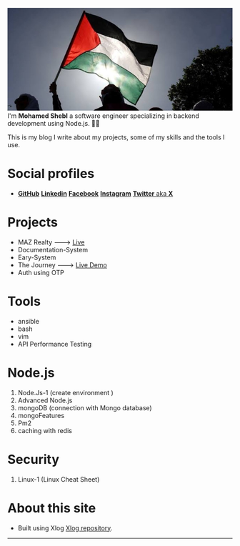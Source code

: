 ![](/public/ea1589d724c3729739b3c6e4b2bffd741d649e83cb2feca49d5e10a9eeebbc34.jpg)
I'm **Mohamed Shebl** a software engineer specializing in backend development using Node.js. :technologist:

This is my blog I write about my projects, some of my skills and the tools I use.

# Social profiles

* [**GitHub**](https://www.github.com/Adosh74) [**Linkedin**](https://www.linkedin.com/in/shebl74) [**Facebook**](https://www.facebook.com/shebl74)  [**Instagram**](https://www.instagram.com/shebl0x01) [**Twitter** aka **X**](https://twitter.com/mohamedhamdii74)

# Projects

* MAZ Realty ---> [Live](https://mazrealty.live)
* Documentation-System
* Eary-System
* The Journey ---> [Live Demo](https://the-journey-q5g0.onrender.com/)
* Auth using OTP

# Tools

* ansible
* bash
* vim
* API Performance Testing

# Node.js

 1. Node.Js-1 (create environment )
 2. Advanced Node.js
 3. mongoDB (connection with Mongo database)
 4. mongoFeatures
 5. Pm2
 6. caching with redis

# Security

 1. Linux-1 (Linux Cheat Sheet)

# About this site

* Built using Xlog [Xlog repository](https://github.com/emad-elsaid/xlog).

----
